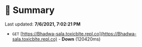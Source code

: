 # 📖 Summary
Last updated: **7/6/2021, 7:02:21 PM**

- `GET` [https://Bhadwa-sala.toxicblte.repl.co](https://Bhadwa-sala.toxicblte.repl.co) - **Down** (120420ms)
